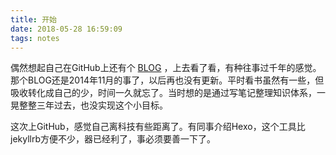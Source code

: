 ```yaml
---
title: 开始
date: 2018-05-28 16:59:09
tags: notes
---
```


偶然想起自己在GitHub上还有个 [BLOG](http://hufming.github.io/blog/) ，上去看了看，有种往事过千年的感觉。那个BLOG还是2014年11月的事了，以后再也没有更新。平时看书虽然有一些，但吸收转化成自己的少，时间一久就忘了。当时想的是通过写笔记整理知识体系，一晃整整三年过去，也没实现这个小目标。

这次上GitHub，感觉自己离科技有些距离了。有同事介绍Hexo，这个工具比jekyllrb方便不少，器已经利了，事必须要善一下了。